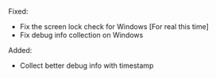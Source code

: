 Fixed:
- Fix the screen lock check for Windows [For real this time]
- Fix debug info collection on Windows

Added:
- Collect better debug info with timestamp